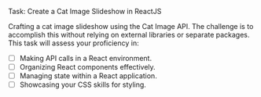 Task: Create a Cat Image Slideshow in ReactJS

Crafting a cat image slideshow using the Cat Image API. The
challenge is to accomplish this without relying on external libraries or separate packages. 
This task will assess your proficiency in:

 -[ ] Making API calls in a React environment.
 -[ ] Organizing React components effectively.
 -[ ] Managing state within a React application.
 -[ ] Showcasing your CSS skills for styling.
